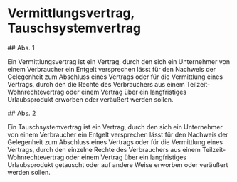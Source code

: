 # Vermittlungsvertrag, Tauschsystemvertrag



\#\# Abs. 1

 Ein Vermittlungsvertrag ist ein Vertrag, durch den sich ein Unternehmer von einem Verbraucher ein Entgelt versprechen lässt für den Nachweis der Gelegenheit zum Abschluss eines Vertrags oder für die Vermittlung eines Vertrags, durch den die Rechte des Verbrauchers aus einem Teilzeit\-Wohnrechtevertrag oder einem Vertrag über ein langfristiges Urlaubsprodukt erworben oder veräußert werden sollen.

\#\# Abs. 2

 Ein Tauschsystemvertrag ist ein Vertrag, durch den sich ein Unternehmer von einem Verbraucher ein Entgelt versprechen lässt für den Nachweis der Gelegenheit zum Abschluss eines Vertrags oder für die Vermittlung eines Vertrags, durch den einzelne Rechte des Verbrauchers aus einem Teilzeit\-Wohnrechtevertrag oder einem Vertrag über ein langfristiges Urlaubsprodukt getauscht oder auf andere Weise erworben oder veräußert werden sollen. 

